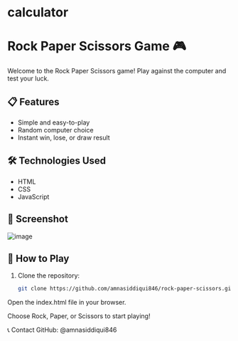 # calculator

# Rock Paper Scissors Game 🎮

Welcome to the Rock Paper Scissors game! Play against the computer and test your luck.

## 📋 Features
- Simple and easy-to-play
- Random computer choice
- Instant win, lose, or draw result

## 🛠️ Technologies Used
- HTML
- CSS
- JavaScript

## 📸 Screenshot
![image](https://github.com/user-attachments/assets/86e8e534-7e80-4d3c-8ab3-54644c923589)


## 🚀 How to Play
1. Clone the repository:
   ```bash
   git clone https://github.com/amnasiddiqui846/rock-paper-scissors.git
Open the index.html file in your browser.

Choose Rock, Paper, or Scissors to start playing!

📞 Contact
GitHub: @amnasiddiqui846
